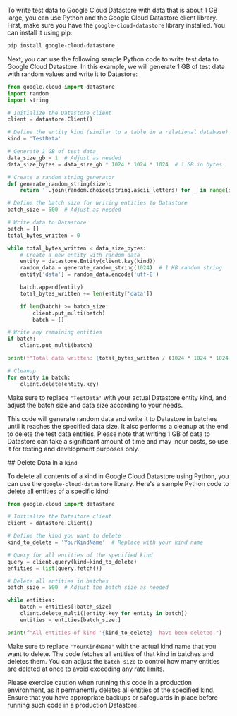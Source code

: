 To write test data to Google Cloud Datastore with data that is about 1 GB large, you can use Python and the Google Cloud Datastore client library. First, make sure you have the `google-cloud-datastore` library installed. You can install it using pip:

```bash
pip install google-cloud-datastore
```

Next, you can use the following sample Python code to write test data to Google Cloud Datastore. In this example, we will generate 1 GB of test data with random values and write it to Datastore:

```python
from google.cloud import datastore
import random
import string

# Initialize the Datastore client
client = datastore.Client()

# Define the entity kind (similar to a table in a relational database)
kind = 'TestData'

# Generate 1 GB of test data
data_size_gb = 1  # Adjust as needed
data_size_bytes = data_size_gb * 1024 * 1024 * 1024  # 1 GB in bytes

# Create a random string generator
def generate_random_string(size):
    return ''.join(random.choice(string.ascii_letters) for _ in range(size))

# Define the batch size for writing entities to Datastore
batch_size = 500  # Adjust as needed

# Write data to Datastore
batch = []
total_bytes_written = 0

while total_bytes_written < data_size_bytes:
    # Create a new entity with random data
    entity = datastore.Entity(client.key(kind))
    random_data = generate_random_string(1024)  # 1 KB random string
    entity['data'] = random_data.encode('utf-8')

    batch.append(entity)
    total_bytes_written += len(entity['data'])

    if len(batch) >= batch_size:
        client.put_multi(batch)
        batch = []

# Write any remaining entities
if batch:
    client.put_multi(batch)

print(f"Total data written: {total_bytes_written / (1024 * 1024 * 1024):.2f} GB")

# Cleanup
for entity in batch:
    client.delete(entity.key)
```

Make sure to replace `'TestData'` with your actual Datastore entity kind, and adjust the batch size and data size according to your needs.

This code will generate random data and write it to Datastore in batches until it reaches the specified data size. It also performs a cleanup at the end to delete the test data entities. Please note that writing 1 GB of data to Datastore can take a significant amount of time and may incur costs, so use it for testing and development purposes only.

## Delete Data in a `kind`

To delete all contents of a kind in Google Cloud Datastore using Python, you can use the `google-cloud-datastore` library. Here's a sample Python code to delete all entities of a specific kind:

```python
from google.cloud import datastore

# Initialize the Datastore client
client = datastore.Client()

# Define the kind you want to delete
kind_to_delete = 'YourKindName'  # Replace with your kind name

# Query for all entities of the specified kind
query = client.query(kind=kind_to_delete)
entities = list(query.fetch())

# Delete all entities in batches
batch_size = 500  # Adjust the batch size as needed

while entities:
    batch = entities[:batch_size]
    client.delete_multi([entity.key for entity in batch])
    entities = entities[batch_size:]

print(f"All entities of kind '{kind_to_delete}' have been deleted.")
```

Make sure to replace `'YourKindName'` with the actual kind name that you want to delete. The code fetches all entities of that kind in batches and deletes them. You can adjust the `batch_size` to control how many entities are deleted at once to avoid exceeding any rate limits.

Please exercise caution when running this code in a production environment, as it permanently deletes all entities of the specified kind. Ensure that you have appropriate backups or safeguards in place before running such code in a production Datastore.